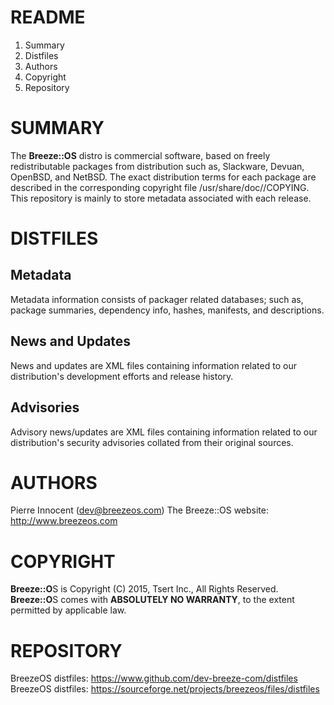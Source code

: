 README
======

1. Summary
2. Distfiles
3. Authors
4. Copyright
5. Repository


SUMMARY
=======

  The **Breeze::OS** distro is commercial software, based on freely  
  redistributable packages from distribution such as, Slackware, Devuan,
  OpenBSD, and NetBSD. The exact distribution terms for each package are
  described in the corresponding copyright file /usr/share/doc/<pkg>/COPYING.
  This repository is mainly to store metadata associated with each release.


DISTFILES
=========

Metadata
--------

  Metadata information consists of packager related databases; such as,  
  package summaries, dependency info, hashes, manifests, and descriptions.


News and Updates
----------------

  News and updates are XML files containing information related to our  
  distribution's development efforts and release history.


Advisories
----------

  Advisory news/updates are XML files containing information related to our  
  distribution's security advisories collated from their original sources.


AUTHORS
=======

  Pierre Innocent (dev@breezeos.com)
  The Breeze::OS website: http://www.breezeos.com


COPYRIGHT
=========

  **Breeze::O**S is Copyright (C) 2015, Tsert Inc., All Rights Reserved.  
  **Breeze::O**S comes with **ABSOLUTELY NO WARRANTY**, to the extent
  permitted by applicable law.


REPOSITORY
==========

  BreezeOS distfiles: https://www.github.com/dev-breeze-com/distfiles  
  BreezeOS distfiles: https://sourceforge.net/projects/breezeos/files/distfiles  

